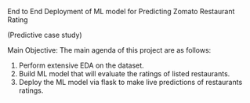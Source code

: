 
End to End Deployment of ML model for Predicting Zomato Restaurant Rating

(Predictive case study)

Main Objective: 
The main agenda of this project are as follows:
1.	Perform extensive EDA on the dataset.
2.	Build ML model that will evaluate the ratings of listed restaurants.
3.	Deploy the ML model via flask to make live predictions of restaurants ratings.


